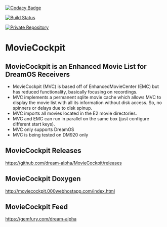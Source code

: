 [![Codacy Badge](https://api.codacy.com/project/badge/Grade/f351cf8d20254e80bac7b95e99c9c3f5)](https://www.codacy.com/app/swmaniacster/MovieCockpit?utm_source=github.com&amp;utm_medium=referral&amp;utm_content=dream-alpha/MovieCockpit&amp;utm_campaign=Badge_Grade)

[![Build Status](https://travis-ci.org/dream-alpha/MovieCockpit.svg?branch=master)](https://travis-ci.org/dream-alpha/MovieCockpit)

<a href="https://gemfury.com/f/partner">
  <img src="https://badge.fury.io/fp/gemfury.svg" alt="Private Repository">
</a>

# MovieCockpit
## MovieCockpit is an Enhanced Movie List for DreamOS Receivers
- MovieCockpit (MVC) is based off of EnhancedMovieCenter (EMC) but has reduced functionality, basically focusing on recordings.
- MVC implements a permanent sqlite movie cache which allows MVC to display the movie list with all its information without disk access. So, no spinners or delays due to disk spinup.
- MVC imports all movies located in the E2 movie directories.
- MVC and EMC can run in parallel on the same box (just configure different start keys).
- MVC only supports DreamOS
- MVC is being tested on DM920 only
## MovieCockpit Releases
https://github.com/dream-alpha/MovieCockpit/releases
## MovieCockpit Doxygen
http://moviecockpit.000webhostapp.com/index.html
## MovieCockpit Feed
https://gemfury.com/dream-alpha
